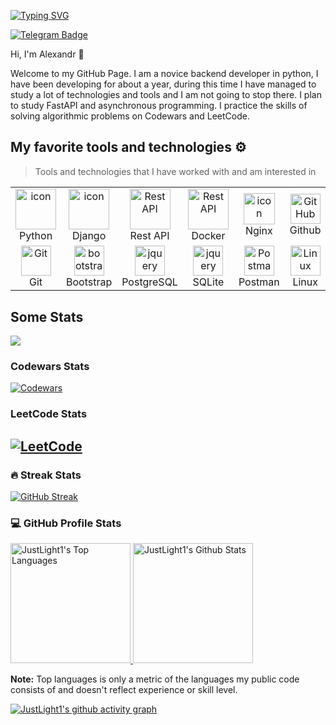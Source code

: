 [![Typing SVG](https://readme-typing-svg.herokuapp.com?font=Fira+Code&size=40&pause=1000&center=true&width=900&height=100&lines=Python+Backend+Developer)](https://git.io/typing-svg)

[![Telegram Badge](https://img.shields.io/badge/-Light_88-blue?style=social&logo=telegram&link=https://t.me/Light_88)](https://t.me/Light_88)
 

Hi, I'm Alexandr 👋

Welcome to my GitHub Page. I am a novice backend developer in python, I have been developing for about a year, during this time I have managed to study a lot of technologies and tools and I am not going to stop there. I plan to study FastAPI and asynchronous programming. I practice the skills of solving algorithmic problems on Codewars and LeetCode.


## My favorite tools and technologies ⚙️

> Tools and technologies that I have worked with and am interested in

<div align=center>
<table>
  <tr>
    <td align="center" width="96">
      <a href="#macropower-tech">
        <img src="https://techstack-generator.vercel.app/python-icon.svg" alt="icon" width="65" height="65" />
      </a>
      <br>Python
    </td>
       <td align="center" width="96">
        <img src="https://techstack-generator.vercel.app/django-icon.svg" alt="icon" width="65" height="65" />
      <br>Django
    </td>
          <td align="center" width="96">
        <img src="https://techstack-generator.vercel.app/restapi-icon.svg" width="65" height="65" alt="Rest API" />
      <br>Rest API
    </td>
          <td align="center" width="96">
        <img src="https://techstack-generator.vercel.app/docker-icon.svg" width="65" height="65" alt="Rest API" />
      <br>Docker
    </td>
    <td align="center" width="96">
        <img src="https://techstack-generator.vercel.app/nginx-icon.svg" alt="icon" width="50" height="50" />
      <br>Nginx
    </td>
    <td align="center" width="96">
        <img src="https://skillicons.dev/icons?i=github" width="48" height="48" alt="GitHub" />
      <br>Github
    </td>
    </tr>
    <tr>
    <td align="center" width="96">
        <img src="https://skillicons.dev/icons?i=git" width="48" height="48" alt="Git" />
      <br>Git
    </td>
    <td align="center"  width="96">
        <img src="https://skillicons.dev/icons?i=bootstrap" width="48" height="48" alt="bootstrap" />
      <br>Bootstrap
    </td>
        <td align="center" width="96">
        <img src="https://skillicons.dev/icons?i=postgres" width="48" height="48" alt="jquery" />
      <br>PostgreSQL
    </td>
    <td align="center" width="96">
        <img src="https://skillicons.dev/icons?i=sqlite" width="48" height="48" alt="jquery" />
      <br>SQLite
    </td>
        <td align="center" width="96">
        <img src="https://skillicons.dev/icons?i=postman" width="48" height="48" alt="Postman" />
      <br>Postman
    </td>
            <td align="center" width="96">
        <img src="https://skillicons.dev/icons?i=linux" width="48" height="48" alt="Linux" />
      <br>Linux
    </td>
    </tr>
  </tr>
 <tr>
 </tr>
</table>
</div>

## Some Stats
![](https://komarev.com/ghpvc/?username=JustLight1&style=flat-square&color=blue)

<h3>Codewars Stats</h3>

[![Codewars](https://www.codewars.com/users/JustLight1/badges/large)](https://www.codewars.com/users/JustLight1)

<h3>LeetCode Stats</h3>

[![LeetCode](https://leetcode-stats-six.vercel.app/api?username=JustLight1&theme=dark)](https://github.com/JustLight1/leetcode-stats)
---

<h3>🔥 Streak Stats</h3>

[![GitHub Streak](http://github-readme-streak-stats.herokuapp.com?user=JustLight1&theme=tokyonight&hide_border=true)](https://git.io/streak-stats) 

<h3>💻 GitHub Profile Stats</h3>

<a href="https://github.com/anuraghazra/github-readme-stats">
  <img alt="JustLight1's Top Languages" src="https://github-readme-stats.vercel.app/api/top-langs/?username=JustLight1&langs_count=8&layout=compact&theme=tokyonight&hide_border=true" height="192px"/>
</a>
<a href="https://github.com/anuraghazra/github-readme-stats">
  <img alt="JustLight1's Github Stats" src="https://github-readme-stats.vercel.app/api/?username=JustLight1&show_icons=true&include_all_commits=true&count_private=true&theme=tokyonight&hide_border=true" height="192px"/>
</a>
<br/>

<b>Note:</b> Top languages is only a metric of the languages my public code consists of and doesn't reflect experience or skill level.

[![JustLight1's github activity graph](https://github-readme-activity-graph.vercel.app/graph?username=JustLight1&theme=tokyo-night)](https://github.com/ashutosh00710/github-readme-activity-graph)